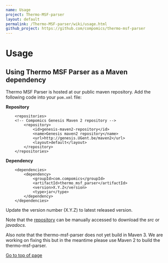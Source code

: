 ```yaml
---
name: Usage
project: Thermo-MSF-parser
layout: default
permalink: /Thermo-MSF-parser/wiki/usage.html
github_project: https://github.com/compomics/thermo-msf-parser
---
```


# Usage

## Using Thermo MSF Parser as a Maven dependency
Thermo MSF Parser is hosted at our public maven repository.
Add the following code into your `pom.xml` file:

**Repository**
```
    <repositories>
    <!-- Compomics Genesis Maven 2 repository -->
        <repository>
            <id>genesis-maven2-repository</id>
            <name>Genesis maven2 repository</name>
            <url>http://genesis.UGent.be/maven2</url>
            <layout>default</layout>
        </repository>
    </repositories>
```

**Dependency**
```
    <dependencies>
        <dependency>
            <groupId>com.compomics</groupId>
            <artifactId>thermo_msf_parser</artifactId>
            <version>X.Y.Z</version>
            <type>jar</type>
        </dependency>
    </dependencies>
```

Update the version number (X.Y.Z) to latest released version.

Note that the [repository](http://genesis.ugent.be/maven2/com/compomics/thermo_msf_parser/) can be manually accessed to download the *src* or *javadocs*.

Also note that the thermo-msf-parser does not yet build in Maven 3. We are working on fixing this but in the meantime please use Maven 2 to build the thermo-msf-parser.

[Go to top of page](#usage)
